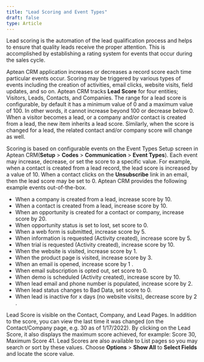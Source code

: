 ```yaml
---
title: "Lead Scoring and Event Types"
draft: false
type: Article
---
```



Lead scoring is the automation of the lead qualification process and helps to ensure  that quality leads receive the proper attention. This is accomplished by establishing a rating system for events that occur during the sales cycle. 

Aptean CRM application increases or decreases a record   score each time particular events occur. Scoring may be triggered by various types of events including the creation of activities, email clicks, website visits, field updates, and so on. 
Aptean CRM tracks **Lead Score** for four entities; Visitors, Leads, Contacts, and Companies. The range for a lead score is configurable, by default it has a minimum value of 0 and a maximum value   of 100. In other words, it cannot increase beyond 100 or decrease below 0. When a visitor becomes a lead, or a company and/or contact is created from a lead, the new item inherits a lead score. Similarly, when the score   is changed for a lead, the related contact and/or company score will change as well. 

Scoring is based on configurable events on the Event Types Setup screen in Aptean CRM(**Setup** > **Codes** > **Communication** > **Event Types**). Each event may increase, decrease, or set the score to a specific value. For example, when a contact is created from a lead record, the lead score is increased by a value of 10. When a contact clicks on the **Unsubscribe** link in an email, then the lead score may be set to 0. Aptean CRM provides the following example events out-of-the-box.


* When a company is created from a lead, increase score by 10.
* When a contact is created from a lead, increase score by 10.
* When an opportunity is created for a contact or company, increase score by 20.
* When opportunity status is set to lost, set score to 0.
* When a web form is submitted, increase score by 5.
* When information is requested (Activity created), increase score by 5. 
* When trial is requested (Activity created), increase score by 10.
* When the website is visited, increase score by 1.
* When the product page is visited, increase score by 3.
* When an email is opened, increase score by 1 .
* When email subscription is opted out, set score to 0.
* When demo is scheduled (Activity created), increase score by 10. 
* When lead email and phone number is populated, increase score by 2.
* When lead status changes to Bad Data, set score to 0.
* When lead is inactive for x days (no website visits), decrease score by 2  .

Lead Score is visible on the Contact, Company, and Lead Pages. In addition to the score, you can view the last time it was changed (on the Contact/Company page, e.g. 30 as of 1/17/2022). By clicking on the Lead Score, it also displays the maximum score achieved, for example: Score 30, Maximum Score 41. 
Lead Scores are also available to List pages so you may search or sort by these values. Choose   **Options** > **Show All** to **Select Fields** and locate the score value.  

